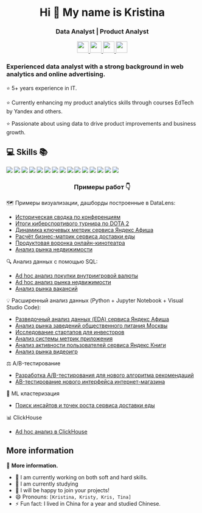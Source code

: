 <h1 align="center">Hi 👋 My name is Kristina</h1>

<h3 align="center">Data Analyst | Product Analyst </h3>


<div align="center">
  </a>
    <a href="https://linkedin.com/in/kristina107" target="_blank">
    <img src="https://img.shields.io/badge/LinkedIn-%230077B5.svg?logo=linkedin&logoColor=white" style="height: 30px; width: auto;" />
  </a>
    <a href="https://t.me/Kristina0107" target="_blank">
    <img src="https://img.shields.io/badge/Telegram-2CA5E0?style=for-the-badge&logo=telegram&logoColor=white" style="height: 30px; width: auto;" />
  </a>
    <a href="mailto:kristina1987elektra@gmail.com">
    <img src="https://img.shields.io/badge/Gmail-333333?style=for-the-badge&logo=gmail&logoColor=red" style="height: 30px; width: auto;" />
  </a>
     <a href="mailto:kristina-r@bk.ru">
    <img src="https://img.shields.io/badge/Mail.ru-white?style=flat&logoColor=white&logo=mail.ru&color=%233c9bd" style="height: 30px; width: auto;" />
  </a>
 </div>
 
### Experienced data analyst with a strong background in web analytics and online advertising.
⭐️   5+ years experience in IT.

⭐️   Currently enhancing my product analytics skills through courses EdTech by Yandex and others.

⭐️   Passionate about using data to drive product improvements and business growth.

## 💻 Skills 📚

<div align="left">
  <img src="https://img.shields.io/badge/Google_Sheets-34A853?style=for-the-badge&logo=google-sheets&logoColor=white"  />
  <img src="https://img.shields.io/badge/Microsoft_Excel-217346?style=for-the-badge&logo=microsoft-excel&logoColor=white"  />  
  <img src="https://img.shields.io/badge/DBeaver-4479A1?style=for-the-badge&logo=DBeaver&logoColor=white"  />  
  <img src="https://img.shields.io/badge/SQL-4479A1?style=for-the-badge&logo=sql&logoColor=white"  />
  <img src="https://img.shields.io/badge/PostgreSQL-4479A1?style=for-the-badge&logo=sql&logoColor=white"  />
  <img src="https://img.shields.io/badge/Visual_Studio_Code-F37626?style=for-the-badge&logo=VSCode&logoColor=white"  />    
  <img src="https://img.shields.io/badge/Jupyter_Notebook-F37626?style=for-the-badge&logo=Jupyter&logoColor=white"  />
  <img src="https://img.shields.io/badge/Python-3776AB?style=for-the-badge&logo=python&logoColor=white"  />
  <img src="https://img.shields.io/badge/Pandas-150458?style=for-the-badge&logo=pandas&logoColor=white"  />
  <img src="https://img.shields.io/badge/Plotly-3F4F75?style=for-the-badge&logo=plotly&logoColor=white" />
  <img src="https://img.shields.io/badge/NumPy-013243?style=for-the-badge&logo=numpy&logoColor=white"  />
  <img src="https://img.shields.io/badge/Matplotlib-11557C?style=for-the-badge&logo=matplotlib&logoColor=white" />  
  <img src="https://img.shields.io/badge/Seaborn-404D5C?style=for-the-badge&logo=seaborn&logoColor=white" />
  <img src="https://img.shields.io/badge/Yandex_DataLens-FF0000?style=for-the-badge&logo=yandex&logoColor=white"  />
  <img src="https://img.shields.io/badge/ClickHouse-404D5C?style=for-the-badge&logo=clickhouse&logoColor=white" />
    
</div>

<h3 align="center">Примеры работ 👇</h3>

🗺️ Примеры визуализации, дашборды построенные в DataLens:
* [Историческая сводка по конференциям](https://datalens.yandex/h2kgqbqb95zo4?_no_controls=1&_theme=dark)
* [Итоги киберспортивого турнира по DOTA 2](https://datalens.yandex/7snivaws5990u?_no_controls=1&_theme=dark)
* [Динамика ключевых метрик сервиса Яндекс Афиша](https://datalens.yandex/kzl6yrn3eqks6?_no_controls=1&_theme=dark)
* [Расчёт бизнес-матрик сервиса доставки еды](https://datalens.yandex/gjf7f29ua2ys2?_no_controls=1&_theme=dark)
* [Продуктовая воронка онлайн-кинотеатра](https://datalens.yandex/cetpwhabb8lky?_no_controls=1&_theme=dark)
* [Анализ рынка недвижимости](https://datalens.yandex/4qttj6batlooq?_no_controls=1&_theme=dark) 

🔍 Анализ данных с помощью SQL:
* [Ad hoc анализ покупки внутриигровой валюты](https://github.com/Kristina107/SQL/blob/main/%D0%90%D0%BD%D0%B0%D0%BB%D0%B8%D0%B7%20%D0%BF%D0%BE%D0%BA%D1%83%D0%BF%D0%BA%D0%B8%20%D0%B2%D0%BD%D1%83%D1%82%D1%80%D0%B8%D0%B8%D0%B3%D1%80%D0%BE%D0%B2%D0%BE%D0%B9%20%D0%B2%D0%B0%D0%BB%D1%8E%D1%82%D1%8B.sql)
* [Ad hoc анализ рынка недвижимости](https://github.com/Kristina107/SQL/blob/main/Ad%20hoc%20%D0%B0%D0%BD%D0%B0%D0%BB%D0%B8%D0%B7%20%D0%B4%D0%B0%D0%BD%D0%BD%D1%8B%D1%85%20%D0%B4%D0%BB%D1%8F%20%D0%B0%D0%B3%D0%B5%D0%BD%D1%82%D1%81%D1%82%D0%B2%D0%B0%20%D0%BD%D0%B5%D0%B4%D0%B2%D0%B8%D0%B6%D0%B8%D0%BC%D0%BE%D1%81%D1%82%D0%B8.sql)
* [Анализ рынка вакансий](https://github.com/Kristina107/SQL/blob/main/%D0%90%D0%BD%D0%B0%D0%BB%D0%B8%D0%B7%20%D1%80%D1%8B%D0%BD%D0%BA%D0%B0%20%D0%B2%D0%B0%D0%BA%D0%B0%D0%BD%D1%81%D0%B8%D0%B9.sql)

💡 Расширенный анализ данных (Python + Jupyter Notebook + Visual Studio Code):
* [Разведочный анализ данных (EDA) сервиса Яндекс Афиша](https://github.com/Kristina107/Python/blob/main/EDA%20%D1%81%D0%B5%D1%80%D0%B2%D0%B8%D1%81%D0%B0%20%D0%AF%D0%BD%D0%B4%D0%B5%D0%BA%D1%81%20%D0%90%D1%84%D0%B8%D1%88%D0%B0.ipynb)
* [Анализ рынка заведений общественного питания Москвы](https://github.com/Kristina107/Python/blob/main/%D0%90%D0%BD%D0%B0%D0%BB%D0%B8%D0%B7%20%D1%80%D1%8B%D0%BD%D0%BA%D0%B0%20%D0%B7%D0%B0%D0%B2%D0%B5%D0%B4%D0%B5%D0%BD%D0%B8%D0%B9%20%D0%BE%D0%B1%D1%89%D0%B5%D1%81%D1%82%D0%B2%D0%B5%D0%BD%D0%BD%D0%BE%D0%B3%D0%BE%20%D0%BF%D0%B8%D1%82%D0%B0%D0%BD%D0%B8%D1%8F%20%D0%9C%D0%BE%D1%81%D0%BA%D0%B2%D1%8B.ipynb)
* [Исследование стартапов для инвесторов](https://github.com/Kristina107/Python/blob/main/%D0%98%D1%81%D1%81%D0%BB%D0%B5%D0%B4%D0%BE%D0%B2%D0%B0%D0%BD%D0%B8%D0%B5%20%D1%81%D1%82%D0%B0%D1%80%D1%82%D0%B0%D0%BF%D0%BE%D0%B2%20%D0%B4%D0%BB%D1%8F%20%D0%B8%D0%BD%D0%B2%D0%B5%D1%81%D1%82%D0%BE%D1%80%D0%BE%D0%B2.ipynb)
* [Анализ системы метрик приложения](https://github.com/Kristina107/Python/blob/main/%D0%9A%D0%BE%D0%B3%D0%BE%D1%80%D1%82%D0%BD%D1%8B%D0%B9%20%D0%B0%D0%BD%D0%B0%D0%BB%D0%B8%D0%B7%20%D1%81%D0%B8%D1%81%D1%82%D0%B5%D0%BC%D1%8B%20%D0%BC%D0%B5%D1%82%D1%80%D0%B8%D0%BA%20%D0%BF%D1%80%D0%B8%D0%BB%D0%BE%D0%B6%D0%B5%D0%BD%D0%B8%D1%8F.ipynb)
* [Анализ активности пользователей сервиса Яндекс Книги](https://github.com/Kristina107/Python/blob/main/%D0%90%D0%BD%D0%B0%D0%BB%D0%B8%D0%B7%20%D0%B0%D0%BA%D1%82%D0%B8%D0%B2%D0%BD%D0%BE%D1%81%D1%82%D0%B8%20%D0%BF%D0%BE%D0%BB%D1%8C%D0%B7%D0%BE%D0%B2%D0%B0%D1%82%D0%B5%D0%BB%D0%B5%D0%B9%20%D1%81%D0%B5%D1%80%D0%B2%D0%B8%D1%81%D0%B0%20%D0%AF%D0%BD%D0%B4%D0%B5%D0%BA%D1%81%20%D0%9A%D0%BD%D0%B8%D0%B3%D0%B8.ipynb)
* [Анализ рынка видеоигр](https://github.com/Kristina107/Python/blob/main/%D0%90%D0%BD%D0%B0%D0%BB%D0%B8%D0%B7%20%D1%80%D1%8B%D0%BD%D0%BA%D0%B0%20%D0%B2%D0%B8%D0%B4%D0%B5%D0%BE%D0%B8%D0%B3%D1%80.ipynb)

⚖️ A/B-тестирование 
* [Разработка A/B-тестирования для нового алгоритма рекомендаций](https://github.com/Kristina107/Python/blob/main/%D0%A0%D0%B0%D0%B7%D1%80%D0%B0%D0%B1%D0%BE%D1%82%D0%BA%D0%B0%20AB-%D1%82%D0%B5%D1%81%D1%82%D0%B0%20%D0%B4%D0%BB%D1%8F%20%D0%BD%D0%BE%D0%B2%D0%BE%D0%B3%D0%BE%20%D0%B0%D0%BB%D0%B3%D0%BE%D1%80%D0%B8%D1%82%D0%BC%D0%B0%20%D1%80%D0%B5%D0%BA%D0%BE%D0%BC%D0%B5%D0%BD%D0%B4%D0%B0%D1%86%D0%B8%D0%B9.ipynb)
* [AB-тестирование нового интерфейса интернет-магазина](https://github.com/Kristina107/Python/blob/main/AB-%D1%82%D0%B5%D1%81%D1%82%D0%B8%D1%80%D0%BE%D0%B2%D0%B0%D0%BD%D0%B8%D0%B5%20%D0%BD%D0%BE%D0%B2%D0%BE%D0%B3%D0%BE%20%D0%B8%D0%BD%D1%82%D0%B5%D1%80%D1%84%D0%B5%D0%B9%D1%81%D0%B0.ipynb)

🧠 ML кластеризация

* [Поиск инсайтов и точек роста сервиса доставки еды](https://github.com/Kristina107/Python/blob/main/%D0%9F%D0%BE%D0%B8%D1%81%D0%BA%20%D0%B8%D0%BD%D1%81%D0%B0%D0%B9%D1%82%D0%BE%D0%B2%20%D0%B8%20%D1%82%D0%BE%D1%87%D0%B5%D0%BA%20%D1%80%D0%BE%D1%81%D1%82%D0%B0%20%D1%81%D0%B5%D1%80%D0%B2%D0%B8%D1%81%D0%B0%20%D0%B4%D0%BE%D1%81%D1%82%D0%B0%D0%B2%D0%BA%D0%B8%20%D0%B5%D0%B4%D1%8B.ipynb)

📊 ClickHouse

* [Ad hoc анализ в ClickHouse](https://github.com/Kristina107/ClickHouse/blob/main/Ad_hoc_%D0%B2_ClickHouseipynb.sql)


## More information

<summary align="left">📁 <strong>More information.</strong></summary>
<ul align="left">
    <li>🔭 I am currently working on both soft and hard skills.</li>
    <li>🌱 I am currently studying</li>
    <li>👯 I will be happy to join your projects!</li>
    <li>😄 Pronouns: <code>[Kristina, Kristy, Kris, Tina]</code></li>
    <li>⚡ Fun fact: I lived in China for a year and studied Chinese.</li>
</ul>
